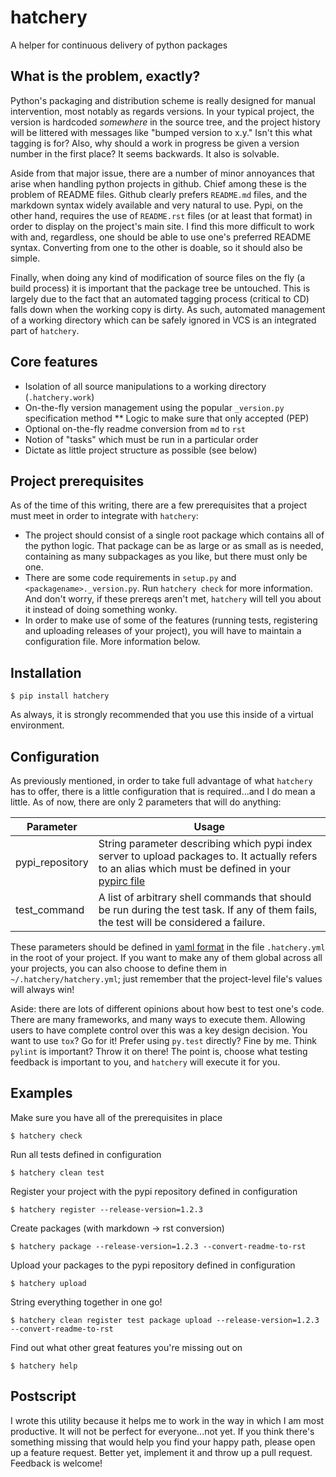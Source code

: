# hatchery

A helper for continuous delivery of python packages

## What is the problem, exactly?

Python's packaging and distribution scheme is really designed for manual intervention, most notably as regards versions.  In your typical project, the version is hardcoded *somewhere* in the source tree, and the project history will be littered with messages like "bumped version to x.y."  Isn't this what tagging is for?  Also, why should a work in progress be given a version number in the first place?  It seems backwards.  It also is solvable.

Aside from that major issue, there are a number of minor annoyances that arise when handling python projects in github.  Chief among these is the problem of README files.  Github clearly prefers `README.md` files, and the markdown syntax widely available and very natural to use.  Pypi, on the other hand, requires the use of `README.rst` files (or at least that format) in order to display on the project's main site.  I find this more difficult to work with and, regardless, one should be able to use one's preferred README syntax.  Converting from one to the other is doable, so it should also be simple.

Finally, when doing any kind of modification of source files on the fly (a build process) it is important that the package tree be untouched.  This is largely due to the fact that an automated tagging process (critical to CD) falls down when the working copy is dirty.  As such, automated management of a working directory which can be safely ignored in VCS is an integrated part of `hatchery`.

## Core features

* Isolation of all source manipulations to a working directory (`.hatchery.work`)
* On-the-fly version management using the popular `_version.py` specification method
** Logic to make sure that only accepted (PEP)
* Optional on-the-fly readme conversion from `md` to `rst`
* Notion of "tasks" which must be run in a particular order
* Dictate as little project structure as possible (see below)

## Project prerequisites

As of the time of this writing, there are a few prerequisites that a project must meet in order to integrate with `hatchery`:

* The project should consist of a single root package which contains all of the python logic.  That package can be as large or as small as is needed, containing as many subpackages as you like, but there must only be one.
* There are some code requirements in `setup.py` and `<packagename>._version.py`.  Run `hatchery check` for more information.  And don't worry, if these prereqs aren't met, `hatchery` will tell you about it instead of doing something wonky.
* In order to make use of some of the features (running tests, registering and uploading releases of your project), you will have to maintain a configuration file.  More information below.

## Installation

```
$ pip install hatchery
```
As always, it is strongly recommended that you use this inside of a virtual environment.

## Configuration

As previously mentioned, in order to take full advantage of what `hatchery` has to offer, there is a little configuration that is required...and I do mean a little.  As of now, there are only 2 parameters that will do anything:

Parameter | Usage
--------- | -----
pypi_repository | String parameter describing which pypi index server to upload packages to.  It actually refers to an alias which must be defined in your [pypirc file](https://docs.python.org/3.5/distutils/packageindex.html#the-pypirc-file)
test_command | A list of arbitrary shell commands that should be run during the test task.  If any of them fails, the test will be considered a failure.

These parameters should be defined in [yaml format](https://en.wikipedia.org/wiki/YAML) in the file `.hatchery.yml` in the root of your project.  If you want to make any of them global across all your projects, you can also choose to define them in `~/.hatchery/hatchery.yml`; just remember that the project-level file's values will always win!

Aside: there are lots of different opinions about how best to test one's code.  There are many frameworks, and many ways to execute them.  Allowing users to have complete control over this was a key design decision.  You want to use `tox`?  Go for it!  Prefer using `py.test` directly?  Fine by me.  Think `pylint` is important?  Throw it on there!  The point is, choose what testing feedback is important to you, and `hatchery` will execute it for you.

## Examples

Make sure you have all of the prerequisites in place
```
$ hatchery check
```

Run all tests defined in configuration
```
$ hatchery clean test
```

Register your project with the pypi repository defined in configuration
```
$ hatchery register --release-version=1.2.3
```

Create packages (with markdown -> rst conversion)
```
$ hatchery package --release-version=1.2.3 --convert-readme-to-rst
```

Upload your packages to the pypi repository defined in configuration
```
$ hatchery upload
```

String everything together in one go!
```
$ hatchery clean register test package upload --release-version=1.2.3 --convert-readme-to-rst
```

Find out what other great features you're missing out on
```
$ hatchery help
```

## Postscript

I wrote this utility because it helps me to work in the way in which I am most productive.  It will not be perfect for everyone...not yet.  If you think there's something missing that would help you find your happy path, please open up a feature request.  Better yet, implement it and throw up a pull request.  Feedback is welcome!

